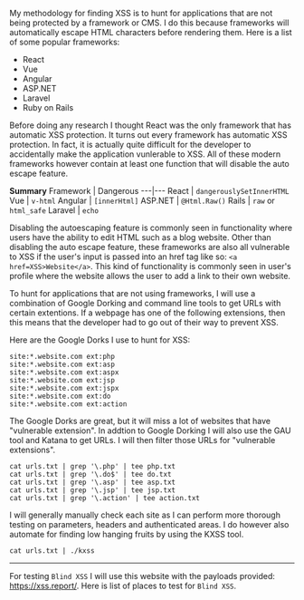  My methodology for finding XSS is to hunt for applications that are not being protected by a framework or CMS. I do this because frameworks will automatically escape HTML characters before rendering them. Here is a list of some popular frameworks:
 - React
 - Vue
 - Angular
 - ASP.NET
 - Laravel
 - Ruby on Rails

Before doing any research I thought React was the only framework that has automatic XSS protection. It turns out every framework has automatic XSS protection. In fact, it is actually quite difficult for the developer to accidentally make the application vunlerable to XSS. All of these modern frameworks however contain at least one function that will disable the auto escape feature. 

**Summary**
Framework  | Dangerous
---|---
React |  `dangerouslySetInnerHTML`
Vue |  `v-html`
Angular |  `[innerHtml]`
ASP.NET |  `@Html.Raw()`
Rails | `raw` or `html_safe`
Laravel | `echo`

Disabling the autoescaping feature is commonly seen in functionality where users have the ability to edit HTML such as a blog website. Other than disabling the auto escape feature, these frameworks are also all vulnerable to XSS if the user's input is passed into an href tag like so: `<a href=XSS>Website</a>`. This kind of functionality is commonly seen in user's profile where the website allows the user to add a link to their own website.

To hunt for applications that are not using frameworks, I will use a combination of Google Dorking and command line tools to get URLs with certain extentions. If a webpage has one of the following extensions, then this means that the developer had to go out of their way to prevent XSS.

Here are the Google Dorks I use to hunt for XSS:
```
site:*.website.com ext:php
site:*.website.com ext:asp
site:*.website.com ext:aspx
site:*.website.com ext:jsp
site:*.website.com ext:jspx
site:*.website.com ext:do
site:*.website.com ext:action
```

The Google Dorks are great, but it will miss a lot of websites that have "vulnerable extension". In addtion to Google Dorking I will also use the GAU tool and Katana to get URLs. I will then filter those URLs for "vulnerable extensions".
```
cat urls.txt | grep '\.php' | tee php.txt
cat urls.txt | grep '\.do$' | tee do.txt
cat urls.txt | grep '\.asp' | tee asp.txt
cat urls.txt | grep '\.jsp' | tee jsp.txt
cat urls.txt | grep '\.action' | tee action.txt
```

I will generally manually check each site as I can perform more thorough testing on parameters, headers and authenticated areas. I do however also automate for finding low hanging fruits by using the KXSS tool.
```
cat urls.txt | ./kxss
```

---

For testing `Blind XSS` I will use this website with the payloads provided: https://xss.report/. Here is list of places to test for `Blind XSS`.
